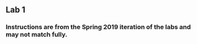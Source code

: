 ## Lab 1 
### Instructions are from the Spring 2019 iteration of the labs and may not match fully. 
